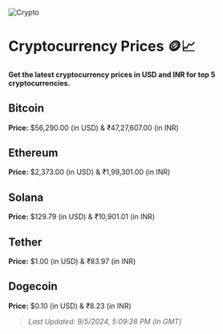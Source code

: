 
![Crypto](https://www.techguide.com.au/wp-content/uploads/2020/11/crypto3.jpeg)

# Cryptocurrency Prices 🪙📈

#### Get the latest cryptocurrency prices in USD and INR for top 5 cryptocurrencies.

## Bitcoin

**Price:** $56,290.00 (in USD) & ₹47,27,607.00 (in INR)

## Ethereum

**Price:** $2,373.00 (in USD) & ₹1,99,301.00 (in INR)

## Solana

**Price:** $129.79 (in USD) & ₹10,901.01 (in INR)

## Tether

**Price:** $1.00 (in USD) & ₹83.97 (in INR)

## Dogecoin

**Price:** $0.10 (in USD) & ₹8.23 (in INR)

> _Last Updated: 9/5/2024, 5:09:28 PM (in GMT)_
